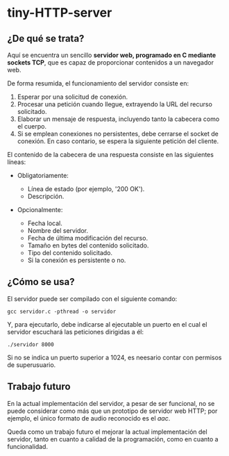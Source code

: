 # tiny-HTTP-server

## ¿De qué se trata?

Aquí se encuentra un sencillo __servidor web, programado en C mediante sockets TCP__, que es capaz de proporcionar contenidos a un navegador web.

De forma resumida, el funcionamiento del servidor consiste en:

  1. Esperar por una solicitud de conexión.
  2. Procesar una petición cuando llegue, extrayendo la URL del recurso solicitado.
  3. Elaborar un mensaje de respuesta, incluyendo tanto la cabecera como el cuerpo.
  4. Si se emplean conexiones no persistentes, debe cerrarse el socket de conexión. En caso contario, se espera la siguiente petición del cliente.
  
El contenido de la cabecera de una respuesta consiste en las siguientes líneas:

 * Obligatoriamente:
    * Línea de estado (por ejemplo, '200 OK').
    * Descripción.
    
 * Opcionalmente:
    * Fecha local.
    * Nombre del servidor.
    * Fecha de última modificación del recurso.
    * Tamaño en bytes del contenido solicitado.
    * Tipo del contenido solicitado.
    * Si la conexión es persistente o no.
    
    
## ¿Cómo se usa?

El servidor puede ser compilado con el siguiente comando:

```
gcc servidor.c -pthread -o servidor
```

Y, para ejecutarlo, debe indicarse al ejecutable un puerto en el cual el servidor escuchará las peticiones dirigidas a él:

```
./servidor 8000
```

Si no se indica un puerto superior a 1024, es neesario contar con permisos de superusuario.


## Trabajo futuro

En la actual implementación del servidor, a pesar de ser funcional, no se puede considerar como más que un prototipo de servidor web HTTP; por ejemplo, el único formato de audio reconocido es el _aac_.


Queda como un trabajo futuro el mejorar la actual implementación del servidor, tanto en cuanto a calidad de la programación, como en cuanto a funcionalidad.

